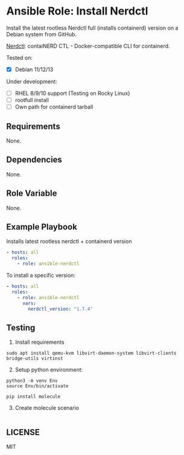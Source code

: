 # Ansible Role: Install Nerdctl

Install the latest rootless Nerdctl full (installs containerd) version on a Debian system from GitHub.

[Nerdctl](https://github.com/containerd/nerdctl): contaiNERD CTL - Docker-compatible CLI for containerd.

Tested on:
- [X] Debian 11/12/13

Under development:
- [ ] RHEL 8/9/10 support (Testing on Rocky Linux)
- [ ] rootfull install
- [ ] Own path for containerd tarball

## Requirements
None.

## Dependencies
None.

## Role Variable
None.

## Example Playbook
Installs latest rootless nerdctl + containerd version
```YAML
- hosts: all
  roles:
    - role: ansible-nerdctl
```

To install a specific version:
```YAML
- hosts: all
  roles:
    - role: ansible-nerdctl
      vars:
        nerdctl_version: "1.7.4"
```


## Testing
1. Install requirements
```SHELL
sudo apt install qemu-kvm libvirt-daemon-system libvirt-clients bridge-utils virtinst
```

2. Setup python environment: 
```SHELL
python3 -m venv Env
source Env/bin/activate

pip install molecule 
```

3. Create molecule scenario
```SHELL

```

## LICENSE
MIT

